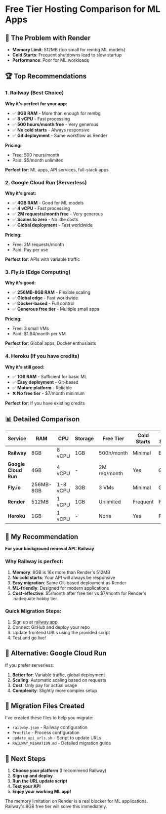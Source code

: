 # Free Tier Hosting Comparison for ML Apps

## 🚨 The Problem with Render
- **Memory Limit**: 512MB (too small for rembg ML models)
- **Cold Starts**: Frequent shutdowns lead to slow startup
- **Performance**: Poor for ML workloads

## 🏆 Top Recommendations

### 1. Railway (Best Choice)
**Why it's perfect for your app:**
- ✅ **8GB RAM** - More than enough for rembg
- ✅ **8 vCPU** - Fast processing
- ✅ **500 hours/month free** - Very generous
- ✅ **No cold starts** - Always responsive
- ✅ **Git deployment** - Same workflow as Render

**Pricing:**
- Free: 500 hours/month
- Paid: $5/month unlimited

**Perfect for**: ML apps, API services, full-stack apps

### 2. Google Cloud Run (Serverless)
**Why it's great:**
- ✅ **4GB RAM** - Good for ML models
- ✅ **4 vCPU** - Fast processing
- ✅ **2M requests/month free** - Very generous
- ✅ **Scales to zero** - No idle costs
- ✅ **Global deployment** - Fast worldwide

**Pricing:**
- Free: 2M requests/month
- Paid: Pay per use

**Perfect for**: APIs with variable traffic

### 3. Fly.io (Edge Computing)
**Why it's good:**
- ✅ **256MB-8GB RAM** - Flexible scaling
- ✅ **Global edge** - Fast worldwide
- ✅ **Docker-based** - Full control
- ✅ **Generous free tier** - Multiple small apps

**Pricing:**
- Free: 3 small VMs
- Paid: $1.94/month per VM

**Perfect for**: Global apps, Docker enthusiasts

### 4. Heroku (If you have credits)
**Why it's still good:**
- ✅ **1GB RAM** - Sufficient for basic ML
- ✅ **Easy deployment** - Git-based
- ✅ **Mature platform** - Reliable
- ❌ **No free tier** - $7/month minimum

**Perfect for**: If you have existing credits

## 📊 Detailed Comparison

| Service | RAM | CPU | Storage | Free Tier | Cold Starts | ML Support |
|---------|-----|-----|---------|-----------|-------------|------------|
| **Railway** | 8GB | 8 vCPU | 1GB | 500h/month | Minimal | Excellent |
| **Google Cloud Run** | 4GB | 4 vCPU | - | 2M req/month | Yes | Good |
| **Fly.io** | 256MB-8GB | 1-8 vCPU | 3GB | 3 VMs | Minimal | Good |
| **Render** | 512MB | 1 vCPU | 1GB | Unlimited | Frequent | Poor |
| **Heroku** | 1GB | 1 vCPU | - | None | Yes | Fair |

## 🎯 My Recommendation

**For your background removal API: Railway**

### Why Railway is perfect:
1. **Memory**: 8GB is 16x more than Render's 512MB
2. **No cold starts**: Your API will always be responsive
3. **Easy migration**: Same Git-based deployment as Render
4. **ML-friendly**: Designed for modern applications
5. **Cost-effective**: $5/month after free tier vs $7/month for Render's inadequate hobby tier

### Quick Migration Steps:
1. Sign up at [railway.app](https://railway.app)
2. Connect GitHub and deploy your repo
3. Update frontend URLs using the provided script
4. Test and go live!

## 🚀 Alternative: Google Cloud Run

If you prefer serverless:
1. **Better for**: Variable traffic, global deployment
2. **Scaling**: Automatic scaling based on requests
3. **Cost**: Only pay for actual usage
4. **Complexity**: Slightly more complex setup

## 📝 Migration Files Created

I've created these files to help you migrate:
- `railway.json` - Railway configuration
- `Procfile` - Process configuration
- `update_api_urls.sh` - Script to update URLs
- `RAILWAY_MIGRATION.md` - Detailed migration guide

## 🎉 Next Steps

1. **Choose your platform** (I recommend Railway)
2. **Sign up and deploy**
3. **Run the URL update script**
4. **Test your API**
5. **Enjoy your working ML app!**

The memory limitation on Render is a real blocker for ML applications. Railway's 8GB free tier will solve this immediately.
